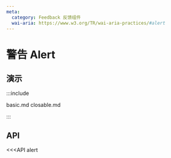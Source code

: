 ```yaml
---
meta:
  category: Feedback 反馈组件
  wai-aria: https://www.w3.org/TR/wai-aria-practices/#alert
---
```


# 警告 Alert

## 演示

:::include

basic.md closable.md

:::

## API

<<<API alert